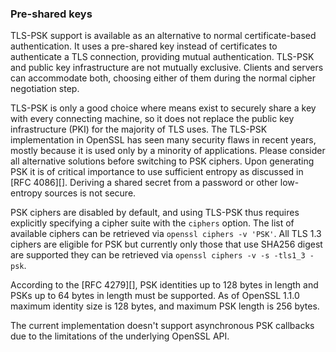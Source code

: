 ### Pre-shared keys

<!-- type=misc -->

TLS-PSK support is available as an alternative to normal certificate-based
authentication. It uses a pre-shared key instead of certificates to
authenticate a TLS connection, providing mutual authentication.
TLS-PSK and public key infrastructure are not mutually exclusive. Clients and
servers can accommodate both, choosing either of them during the normal cipher
negotiation step.

TLS-PSK is only a good choice where means exist to securely share a
key with every connecting machine, so it does not replace the public key
infrastructure (PKI) for the majority of TLS uses.
The TLS-PSK implementation in OpenSSL has seen many security flaws in
recent years, mostly because it is used only by a minority of applications.
Please consider all alternative solutions before switching to PSK ciphers.
Upon generating PSK it is of critical importance to use sufficient entropy as
discussed in [RFC 4086][]. Deriving a shared secret from a password or other
low-entropy sources is not secure.

PSK ciphers are disabled by default, and using TLS-PSK thus requires explicitly
specifying a cipher suite with the `ciphers` option. The list of available
ciphers can be retrieved via `openssl ciphers -v 'PSK'`. All TLS 1.3
ciphers are eligible for PSK but currently only those that use SHA256 digest are
supported they can be retrieved via `openssl ciphers -v -s -tls1_3 -psk`.

According to the [RFC 4279][], PSK identities up to 128 bytes in length and
PSKs up to 64 bytes in length must be supported. As of OpenSSL 1.1.0
maximum identity size is 128 bytes, and maximum PSK length is 256 bytes.

The current implementation doesn't support asynchronous PSK callbacks due to the
limitations of the underlying OpenSSL API.
